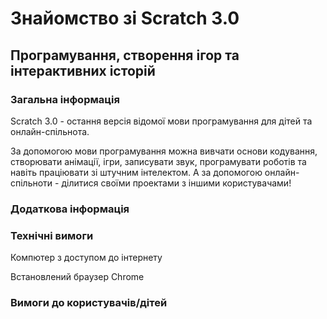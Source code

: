 # Знайомство зі Scratch 3.0 
## Програмування, створення ігор та інтерактивних історій

### Загальна інформація

Scratch 3.0 - остання версія відомої мови програмування для дітей та онлайн-спільнота.

За допомогою мови програмування можна вивчати основи кодування, створювати анімації, ігри, записувати звук, програмувати роботів та навіть праціювати зі штучним інтелектом. А за допомогою онлайн-спільноти - ділитися своїми проектами з іншими користувачами!

### Додаткова інформація


### Технічні вимоги

Компютер з доступом до інтернету

Встановлений браузер Chrome

### Вимоги до користувачів/дітей



